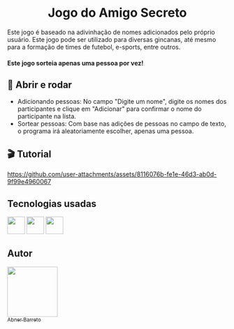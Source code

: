 # <h1 align="center"> Jogo do Amigo Secreto </h1>

Este jogo é baseado na adivinhação de nomes adicionados pelo próprio usuário. Este jogo pode ser utilizado para diversas gincanas, até mesmo para a formação de times de futebol, e-sports, entre outros.


#### **Este jogo sorteia apenas uma pessoa por vez!**

## 🔨 Abrir e rodar

- Adicionando pessoas: No campo "Digite um nome", digite os nomes dos participantes e clique em "Adicionar" para confirmar o nome do participante na lista.
- Sortear pessoas: Com base nas adições de pessoas no campo de texto, o programa irá aleatoriamente escolher, apenas uma pessoa.

## 🎬 Tutorial


https://github.com/user-attachments/assets/8116076b-fe1e-46d3-ab0d-9f99e4960067



## Tecnologias usadas 

<img src="https://cdn.jsdelivr.net/gh/devicons/devicon@latest/icons/javascript/javascript-original.svg" width="40" height="40" /> <img src="https://cdn.jsdelivr.net/gh/devicons/devicon@latest/icons/html5/html5-original.svg" width="40" height="40" /> <img src="https://cdn.jsdelivr.net/gh/devicons/devicon@latest/icons/css3/css3-original.svg" width="40" height="40"  />

## Autor


[<img loading="lazy" src="https://avatars.githubusercontent.com/u/166763846?v=4" width=115><br><sub>Abner Barreto</sub>](https://github.com/AbnerBarretto) 
 
          
